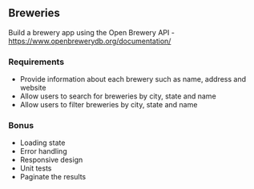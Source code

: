 ## Breweries

Build a brewery app using the Open Brewery API - https://www.openbrewerydb.org/documentation/

### Requirements
- Provide information about each brewery such as name, address and website
- Allow users to search for breweries by city, state and name
- Allow users to filter breweries by city, state and name

### Bonus
- Loading state
- Error handling
- Responsive design
- Unit tests
- Paginate the results